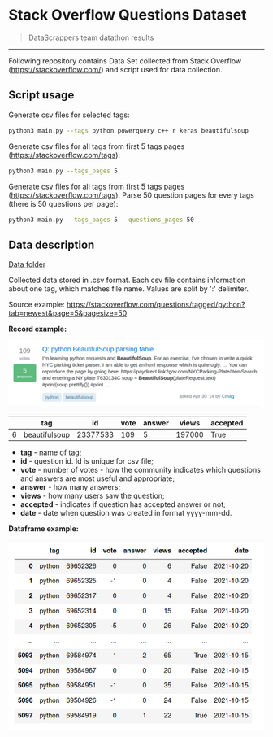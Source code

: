# Stack Overflow Questions Dataset
> DataScrappers team datathon results
---

Following repository contains Data Set collected from Stack Overflow  (https://stackoverflow.com/)
and script used for data collection.

## Script usage

Generate csv files for selected tags:
```bash
python3 main.py --tags python powerquery c++ r keras beautifulsoup
```

Generate csv files for all tags from first 5 tags pages (https://stackoverflow.com/tags):
```bash
python3 main.py --tags_pages 5
```

Generate csv files for all tags from first 5 tags pages (https://stackoverflow.com/tags).
Parse 50 question pages for every tags (there is 50 questions per page):
```bash
python3 main.py --tags_pages 5 --questions_pages 50
```

## Data description

[Data folder](./data)

Collected data stored in .csv format.
Each csv file contains information about one tag, which matches file name.
Values are split by ':' delimiter.

Source example: https://stackoverflow.com/questions/tagged/python?tab=newest&page=5&pagesize=50

**Record example:**

![Question Example](https://github.com/Data-Scrappers/stack_overflow_scrap/blob/main/doc_images/question_example.png)

|   | tag           | id      | vote   | answer | views  | accepted |
|---|---------------|---------|--------|--------|--------|----------|
|6  |beautifulsoup  |23377533 |109     |5       | 197000 |True      |

* **tag** - name of tag;
* **id** - question id. Id is unique for csv file;
* **vote** - number of votes - how the community indicates which questions and answers are most useful and appropriate;
* **answer** - how many answers;
* **views** - how many users saw the question;
* **accepted** - indicates if question has accepted answer or not;
* **date** - date when question was created in format yyyy-mm-dd.

**Dataframe example:**

![Dataframe example](https://github.com/Data-Scrappers/stack_overflow_scrap/blob/main/doc_images/table_example.png)





